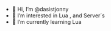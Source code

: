 - 👋 Hi, I’m @dasistjonny
- 👀 I’m interested in Lua , and Server´s
- 🌱 I’m currently learning Lua

<!---
dasistjonny/dasistjonny is a ✨ special ✨ repository because its `README.md` (this file) appears on your GitHub profile.
You can click the Preview link to take a look at your changes.
--->
